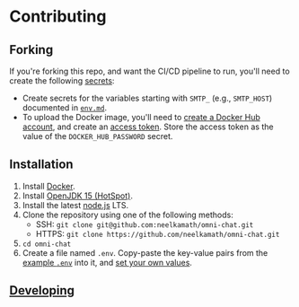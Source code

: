 # Contributing

## Forking

If you're forking this repo, and want the CI/CD pipeline to run, you'll need to create the following [secrets](https://docs.github.com/en/free-pro-team@latest/actions/reference/encrypted-secrets#creating-encrypted-secrets-for-a-repository):
- Create secrets for the variables starting with `SMTP_` (e.g., `SMTP_HOST`) documented in [`env.md`](env.md).
- To upload the Docker image, you'll need to [create a Docker Hub account](https://hub.docker.com/signup), and create an [access token](https://docs.docker.com/docker-hub/access-tokens/). Store the access token as the value of the `DOCKER_HUB_PASSWORD` secret.

## Installation

1. Install [Docker](https://docs.docker.com/get-docker/).
1. Install [OpenJDK 15 (HotSpot)](https://adoptopenjdk.net/?variant=openjdk15&jvmVariant=hotspot).
1. Install the latest [node.js](https://nodejs.org/en/download/) LTS.
1. Clone the repository using one of the following methods:
    - SSH: `git clone git@github.com:neelkamath/omni-chat.git`
    - HTTPS: `git clone https://github.com/neelkamath/omni-chat.git`
1. `cd omni-chat`
1. Create a file named `.env`. Copy-paste the key-value pairs from the [example `.env`](.env) into it, and [set your own values](env.md).

## [Developing](developing.md)

